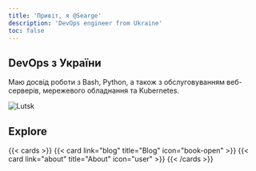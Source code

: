 ```yaml
---
title: 'Привіт, я @Searge'
description: 'DevOps engineer from Ukraine'
toc: false
---
```


## DevOps з України

Маю досвід роботи з Bash, Python, а також з обслуговуванням веб-серверів, мережевого обладнання та Kubernetes.

![Lutsk](images/lutsk.jpg)

## Explore

{{< cards >}}
  {{< card link="blog" title="Blog" icon="book-open" >}}
  {{< card link="about" title="About" icon="user" >}}
{{< /cards >}}
